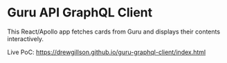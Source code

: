 # Guru API GraphQL Client
This React/Apollo app fetches cards from Guru and displays their contents interactively.

Live PoC: https://drewgillson.github.io/guru-graphql-client/index.html
